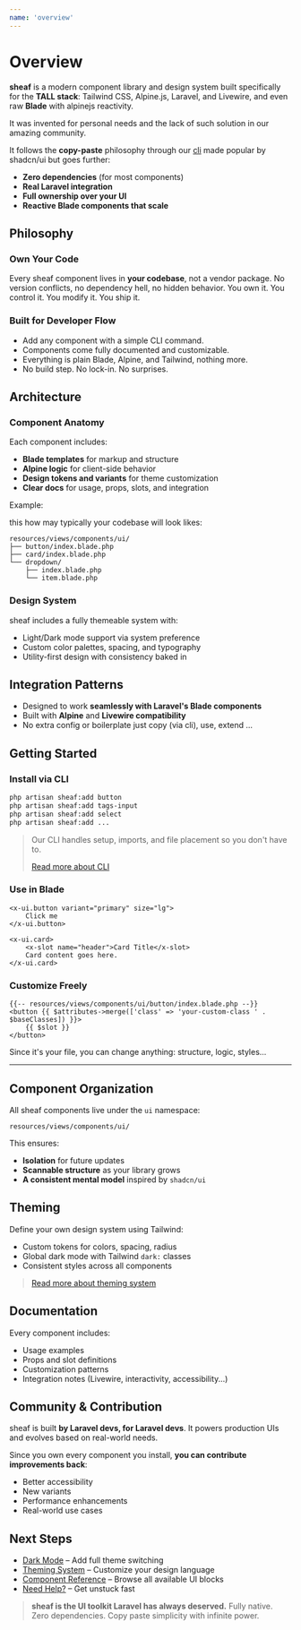 ```yaml
---
name: 'overview'
---
```

# Overview

**sheaf** is a modern component library and design system built specifically for the **TALL stack**: Tailwind CSS, Alpine.js, Laravel, and Livewire, and even raw **Blade** with alpinejs reactivity.

It was invented for personal needs and the lack of such solution in our amazing community.

It follows the **copy-paste** philosophy through our [cli](/docs/guides/installation) made popular by shadcn/ui but goes further:

* **Zero dependencies** (for most components)
* **Real Laravel integration**
* **Full ownership over your UI**
* **Reactive Blade components that scale**

## Philosophy

### Own Your Code

Every sheaf component lives in **your codebase**, not a vendor package.
No version conflicts, no dependency hell, no hidden behavior.
You own it. You control it.  You modify it. You ship it.

### Built for Developer Flow

* Add any component with a simple CLI command.
* Components come fully documented and customizable.
* Everything is plain Blade, Alpine, and Tailwind, nothing more.
* No build step. No lock-in. No surprises.


## Architecture

### Component Anatomy

Each component includes:

* **Blade templates** for markup and structure
* **Alpine logic** for client-side behavior
* **Design tokens and variants** for theme customization
* **Clear docs** for usage, props, slots, and integration

Example:

this how may typically your codebase will look likes:

```
resources/views/components/ui/
├── button/index.blade.php
├── card/index.blade.php
└── dropdown/
    ├── index.blade.php
    └── item.blade.php
```

### Design System

sheaf includes a fully themeable system with:

* Light/Dark mode support via system preference
* Custom color palettes, spacing, and typography
* Utility-first design with consistency baked in


## Integration Patterns

* Designed to work **seamlessly with Laravel's Blade components**
* Built with **Alpine** and **Livewire compatibility**
* No extra config or boilerplate just copy (via cli), use, extend ...


## Getting Started

### Install via CLI

```bash
php artisan sheaf:add button
php artisan sheaf:add tags-input
php artisan sheaf:add select
php artisan sheaf:add ...
```

> Our CLI handles setup, imports, and file placement so you don't have to.
> 
> [Read more about CLI](/docs/guides/installation)

### Use in Blade

```blade
<x-ui.button variant="primary" size="lg">
    Click me
</x-ui.button>

<x-ui.card>
    <x-slot name="header">Card Title</x-slot>
    Card content goes here.
</x-ui.card>
```

### Customize Freely

```blade
{{-- resources/views/components/ui/button/index.blade.php --}}
<button {{ $attributes->merge(['class' => 'your-custom-class ' . $baseClasses]) }}>
    {{ $slot }}
</button>
```

Since it's your file, you can change anything: structure, logic, styles...

---

## Component Organization

All sheaf components live under the `ui` namespace:

```
resources/views/components/ui/
```

This ensures:

* **Isolation** for future updates
* **Scannable structure** as your library grows
* **A consistent mental model** inspired by `shadcn/ui`


## Theming

Define your own design system using Tailwind:

* Custom tokens for colors, spacing, radius
* Global dark mode with Tailwind `dark:` classes
* Consistent styles across all components

> [Read more about theming system](/docs/guides/themes)

## Documentation

Every component includes:

* Usage examples
* Props and slot definitions
* Customization patterns
* Integration notes (Livewire, interactivity, accessibility...)

## Community & Contribution

sheaf is built **by Laravel devs, for Laravel devs**.
It powers production UIs and evolves based on real-world needs.

Since you own every component you install, **you can contribute improvements back**:

* Better accessibility
* New variants
* Performance enhancements
* Real-world use cases


## Next Steps

* [Dark Mode](/docs/guides/dark-mode) – Add full theme switching
* [Theming System](/docs/guides/themes) – Customize your design language
* [Component Reference](/docs/components) – Browse all available UI blocks
* [Need Help?](/docs/guides/help) – Get unstuck fast


> **sheaf is the UI toolkit Laravel has always deserved.**
> Fully native. Zero dependencies. Copy paste simplicity with infinite power.